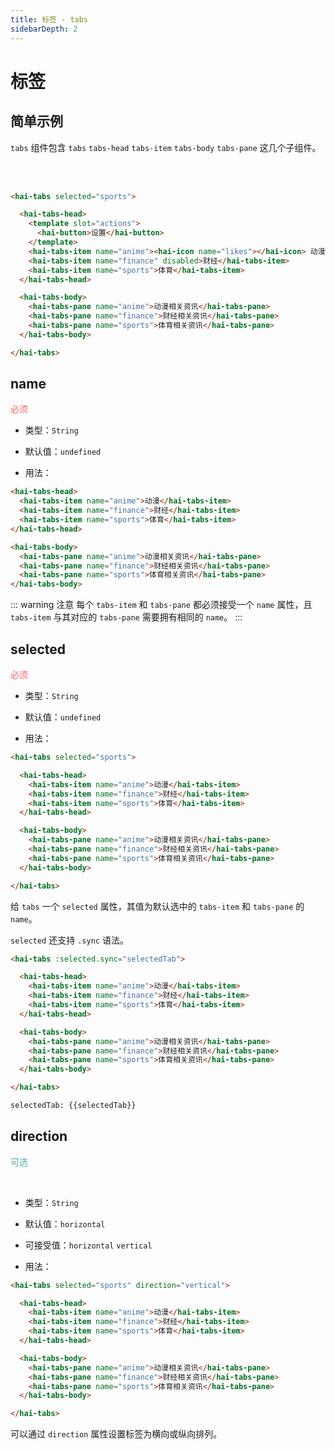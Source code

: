 ```yaml
---
title: 标签 - tabs
sidebarDepth: 2
---
```


# 标签

## 简单示例

`tabs` 组件包含 `tabs` `tabs-head` `tabs-item` `tabs-body` `tabs-pane` 这几个子组件。

<br>

<ClientOnly>
<tabs-demo-1></tabs-demo-1>
</ClientOnly>

<br>

```html
<hai-tabs selected="sports">

  <hai-tabs-head>
    <template slot="actions">
      <hai-button>设置</hai-button>
    </template>
    <hai-tabs-item name="anime"><hai-icon name="likes"></hai-icon> 动漫</hai-tabs-item>
    <hai-tabs-item name="finance" disabled>财经</hai-tabs-item>
    <hai-tabs-item name="sports">体育</hai-tabs-item>
  </hai-tabs-head>

  <hai-tabs-body>
    <hai-tabs-pane name="anime">动漫相关资讯</hai-tabs-pane>
    <hai-tabs-pane name="finance">财经相关资讯</hai-tabs-pane>
    <hai-tabs-pane name="sports">体育相关资讯</hai-tabs-pane>
  </hai-tabs-body>

</hai-tabs>
```

## name
<font color=#ff6464>必须</font>

- 类型：`String`

- 默认值：`undefined`

- 用法：

```html
<hai-tabs-head>
  <hai-tabs-item name="anime">动漫</hai-tabs-item>
  <hai-tabs-item name="finance">财经</hai-tabs-item>
  <hai-tabs-item name="sports">体育</hai-tabs-item>
</hai-tabs-head>

<hai-tabs-body>
  <hai-tabs-pane name="anime">动漫相关资讯</hai-tabs-pane>
  <hai-tabs-pane name="finance">财经相关资讯</hai-tabs-pane>
  <hai-tabs-pane name="sports">体育相关资讯</hai-tabs-pane>
</hai-tabs-body>
```
::: warning 注意
每个 `tabs-item` 和 `tabs-pane` 都必须接受一个 `name` 属性，且 `tabs-item` 与其对应的 `tabs-pane` 需要拥有相同的 `name`。
:::

## selected
<font color=#ff6464>必须</font>

- 类型：`String`

- 默认值：`undefined`

- 用法：

```html
<hai-tabs selected="sports">

  <hai-tabs-head>
    <hai-tabs-item name="anime">动漫</hai-tabs-item>
    <hai-tabs-item name="finance">财经</hai-tabs-item>
    <hai-tabs-item name="sports">体育</hai-tabs-item>
  </hai-tabs-head>

  <hai-tabs-body>
    <hai-tabs-pane name="anime">动漫相关资讯</hai-tabs-pane>
    <hai-tabs-pane name="finance">财经相关资讯</hai-tabs-pane>
    <hai-tabs-pane name="sports">体育相关资讯</hai-tabs-pane>
  </hai-tabs-body>

</hai-tabs>
```
给 `tabs` 一个 `selected` 属性，其值为默认选中的 `tabs-item` 和 `tabs-pane` 的 `name`。

`selected` 还支持 `.sync` 语法。

<ClientOnly>
<tabs-demo-2></tabs-demo-2>
</ClientOnly>

```html
<hai-tabs :selected.sync="selectedTab">

  <hai-tabs-head>
    <hai-tabs-item name="anime">动漫</hai-tabs-item>
    <hai-tabs-item name="finance">财经</hai-tabs-item>
    <hai-tabs-item name="sports">体育</hai-tabs-item>
  </hai-tabs-head>

  <hai-tabs-body>
    <hai-tabs-pane name="anime">动漫相关资讯</hai-tabs-pane>
    <hai-tabs-pane name="finance">财经相关资讯</hai-tabs-pane>
    <hai-tabs-pane name="sports">体育相关资讯</hai-tabs-pane>
  </hai-tabs-body>

</hai-tabs>

selectedTab: {{selectedTab}}
```

## direction
<font color=#56a7ac>可选</font>

<br>

<ClientOnly>
<tabs-demo-3></tabs-demo-3>
</ClientOnly>

- 类型：`String`

- 默认值：`horizontal`

- 可接受值：`horizontal` `vertical`

- 用法：

```html
<hai-tabs selected="sports" direction="vertical">

  <hai-tabs-head>
    <hai-tabs-item name="anime">动漫</hai-tabs-item>
    <hai-tabs-item name="finance">财经</hai-tabs-item>
    <hai-tabs-item name="sports">体育</hai-tabs-item>
  </hai-tabs-head>

  <hai-tabs-body>
    <hai-tabs-pane name="anime">动漫相关资讯</hai-tabs-pane>
    <hai-tabs-pane name="finance">财经相关资讯</hai-tabs-pane>
    <hai-tabs-pane name="sports">体育相关资讯</hai-tabs-pane>
  </hai-tabs-body>

</hai-tabs>
```

可以通过 `direction` 属性设置标签为横向或纵向排列。
